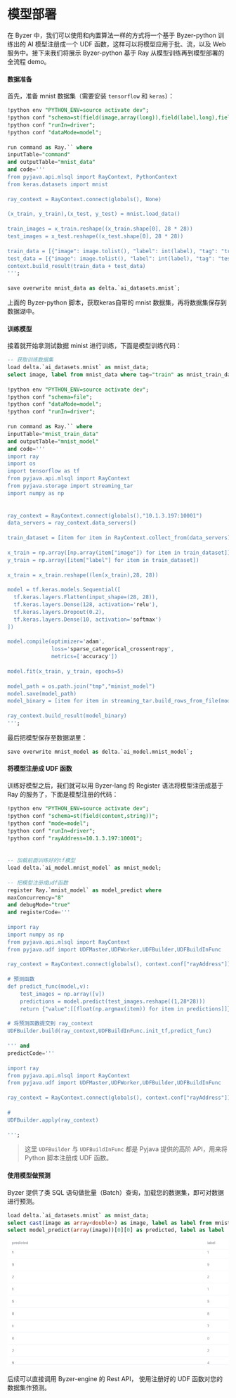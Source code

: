 # 模型部署

在 Byzer 中，我们可以使用和内置算法一样的方式将一个基于 Byzer-python 训练出的 AI 模型注册成一个 UDF 函数，这样可以将模型应用于批、流，以及 Web 服务中。接下来我们将展示 Byzer-python 基于
Ray 从模型训练再到模型部署的全流程 demo。

#### 数据准备

首先，准备 mnist 数据集（需要安装 `tensorflow` 和 `keras`）：

```sql
!python env "PYTHON_ENV=source activate dev";
!python conf "schema=st(field(image,array(long)),field(label,long),field(tag,string))";
!python conf "runIn=driver";
!python conf "dataMode=model";

run command as Ray.`` where 
inputTable="command"
and outputTable="mnist_data"
and code='''
from pyjava.api.mlsql import RayContext, PythonContext
from keras.datasets import mnist

ray_context = RayContext.connect(globals(), None)

(x_train, y_train),(x_test, y_test) = mnist.load_data()

train_images = x_train.reshape((x_train.shape[0], 28 * 28))
test_images = x_test.reshape((x_test.shape[0], 28 * 28))

train_data = [{"image": image.tolist(), "label": int(label), "tag": "train"} for (image, label) in zip(train_images, y_train)]
test_data = [{"image": image.tolist(), "label": int(label), "tag": "test"} for (image, label) in zip(test_images, y_test)]
context.build_result(train_data + test_data)
''';

save overwrite mnist_data as delta.`ai_datasets.mnist`;
```

上面的 Byzer-python 脚本，获取keras自带的 mnist 数据集，再将数据集保存到数据湖中。

#### 训练模型

接着就开始拿测试数据 minist 进行训练，下面是模型训练代码：

```sql
-- 获取训练数据集
load delta.`ai_datasets.mnist` as mnist_data;
select image, label from mnist_data where tag="train" as mnist_train_data;

!python env "PYTHON_ENV=source activate dev";
!python conf "schema=file";
!python conf "dataMode=model";
!python conf "runIn=driver";

run command as Ray.`` where 
inputTable="mnist_train_data"
and outputTable="mnist_model"
and code='''
import ray
import os
import tensorflow as tf
from pyjava.api.mlsql import RayContext
from pyjava.storage import streaming_tar
import numpy as np


ray_context = RayContext.connect(globals(),"10.1.3.197:10001")
data_servers = ray_context.data_servers()

train_dataset = [item for item in RayContext.collect_from(data_servers)]

x_train = np.array([np.array(item["image"]) for item in train_dataset])
y_train = np.array([item["label"] for item in train_dataset])

x_train = x_train.reshape((len(x_train),28, 28))

model = tf.keras.models.Sequential([
  tf.keras.layers.Flatten(input_shape=(28, 28)),
  tf.keras.layers.Dense(128, activation='relu'),
  tf.keras.layers.Dropout(0.2),
  tf.keras.layers.Dense(10, activation='softmax')
])

model.compile(optimizer='adam',
              loss='sparse_categorical_crossentropy',
              metrics=['accuracy'])

model.fit(x_train, y_train, epochs=5)

model_path = os.path.join("tmp","minist_model")
model.save(model_path)
model_binary = [item for item in streaming_tar.build_rows_from_file(model_path)]

ray_context.build_result(model_binary)
''';
```

最后把模型保存至数据湖里：

```sql
save overwrite mnist_model as delta.`ai_model.mnist_model`;
```

#### 将模型注册成 UDF 函数

训练好模型之后，我们就可以用 Byzer-lang 的 Register 语法将模型注册成基于 Ray 的服务了，下面是模型注册的代码：

```sql
!python env "PYTHON_ENV=source activate dev";
!python conf "schema=st(field(content,string))";
!python conf "mode=model";
!python conf "runIn=driver";
!python conf "rayAddress=10.1.3.197:10001";


-- 加载前面训练好的tf模型
load delta.`ai_model.mnist_model` as mnist_model;

-- 把模型注册成udf函数
register Ray.`mnist_model` as model_predict where 
maxConcurrency="8"
and debugMode="true"
and registerCode='''

import ray
import numpy as np
from pyjava.api.mlsql import RayContext
from pyjava.udf import UDFMaster,UDFWorker,UDFBuilder,UDFBuildInFunc

ray_context = RayContext.connect(globals(), context.conf["rayAddress"])

# 预测函数
def predict_func(model,v):
    test_images = np.array([v])
    predictions = model.predict(test_images.reshape((1,28*28)))
    return {"value":[[float(np.argmax(item)) for item in predictions]]}

# 将预测函数提交到 ray_context
UDFBuilder.build(ray_context,UDFBuildInFunc.init_tf,predict_func)

''' and 
predictCode='''

import ray
from pyjava.api.mlsql import RayContext
from pyjava.udf import UDFMaster,UDFWorker,UDFBuilder,UDFBuildInFunc

ray_context = RayContext.connect(globals(), context.conf["rayAddress"])

# 
UDFBuilder.apply(ray_context)

''';
```

> 这里 `UDFBuilder` 与 `UDFBuildInFunc` 都是 Pyjava 提供的高阶 API，用来将 Python 脚本注册成 UDF 函数。

#### 使用模型做预测

Byzer 提供了类 SQL 语句做批量（Batch）查询，加载您的数据集，即可对数据进行预测。

```sql
load delta.`ai_datasets.mnist` as mnist_data;
select cast(image as array<double>) as image, label as label from mnist_data where tag = "test" limit 100 as mnist_test_data;
select model_predict(array(image))[0][0] as predicted, label as label  from  mnist_test_data as output;
```

<p align="center">
    <img src="/byzer-lang/zh-cn/python/image/image-deploy.png" alt="name"  width="800"/>
</p>
后续可以直接调用 Byzer-engine 的 Rest API， 使用注册好的 UDF 函数对您的数据集作预测。
